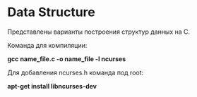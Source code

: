 # Data Structure
Представлены варианты построения структур данных на C.

Команда для компиляции:

<b>gcc name_file.c -o name_file -l ncurses</b>

Для добавления ncurses.h команда под root:

<b>apt-get install libncurses-dev</b>

